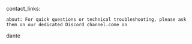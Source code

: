 
contact_links:

    about: For quick questions or technical troubleshooting, please ask them on our dedicated Discord channel.come on
dante 

